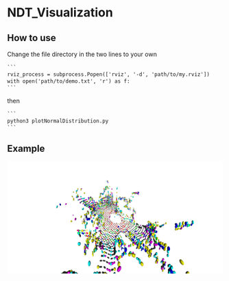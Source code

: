 # NDT_Visualization

## How to use
Change the file directory in the two lines to your own

    ```
    rviz_process = subprocess.Popen(['rviz', '-d', 'path/to/my.rviz'])
    with open('path/to/demo.txt', 'r') as f:
    ```

then

    ```
    python3 plotNormalDistribution.py
    ```

## Example

<p align="center"><img width="800" alt="image" src="figure/ndt.png">

